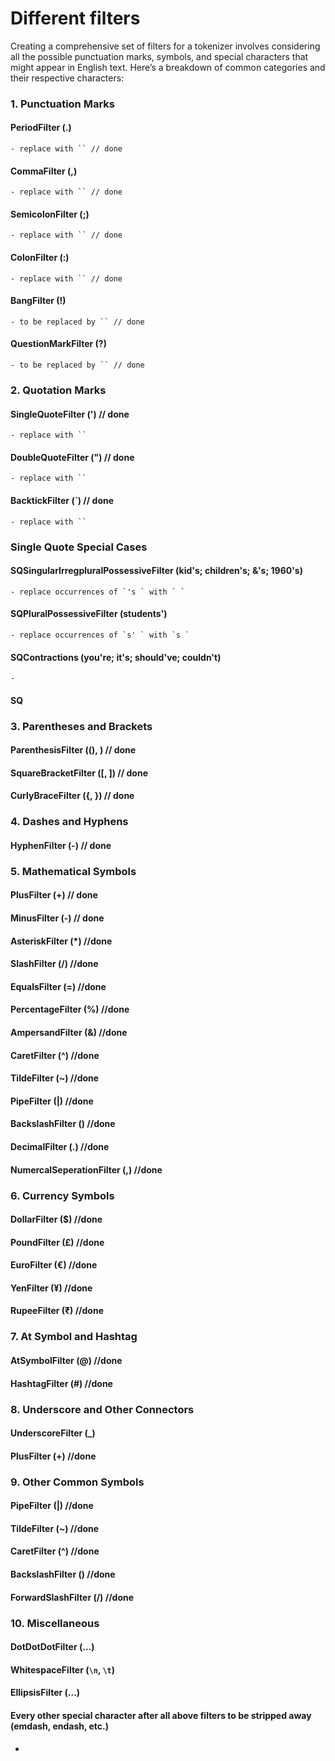 # Different filters

Creating a comprehensive set of filters for a tokenizer involves considering all the possible punctuation marks, symbols, and special characters that might appear in English text. Here’s a breakdown of common categories and their respective characters:

### 1. Punctuation Marks
  #### PeriodFilter (.) 
    - replace with `` // done
  #### CommaFilter (,)
    - replace with `` // done
  #### SemicolonFilter (;)
    - replace with `` // done
  #### ColonFilter (:)
    - replace with `` // done
  #### BangFilter (!)
    - to be replaced by `` // done
  #### QuestionMarkFilter (?)
    - to be replaced by `` // done

### 2. Quotation Marks
  #### SingleQuoteFilter (') // done
    - replace with ``
  #### DoubleQuoteFilter (") // done
    - replace with ``
  #### BacktickFilter (`) // done
    - replace with ``

### Single Quote Special Cases
  #### SQSingularIrregpluralPossessiveFilter (kid's; children's; &'s; 1960's)
    - replace occurrences of `'s ` with ` `
  #### SQPluralPossessiveFilter (students')
    - replace occurrences of `s' ` with `s `
  #### SQContractions (you're; it's; should've; couldn't)
    - 
  #### SQ

### 3. Parentheses and Brackets
  #### ParenthesisFilter ((), ) // done
  #### SquareBracketFilter ([, ]) // done
  #### CurlyBraceFilter ({, }) // done

### 4. Dashes and Hyphens
  #### HyphenFilter (-) // done

### 5. Mathematical Symbols
  #### PlusFilter (+) // done
  #### MinusFilter (-) // done
  #### AsteriskFilter (*) //done
  #### SlashFilter (/) //done
  #### EqualsFilter (=) //done
  #### PercentageFilter (%) //done
  #### AmpersandFilter (&) //done
  #### CaretFilter (^) //done
  #### TildeFilter (~) //done
  #### PipeFilter (|) //done
  #### BackslashFilter (\) //done
  #### DecimalFilter (.)  //done
  #### NumercalSeperationFilter (,) //done

### 6. Currency Symbols
  #### DollarFilter ($) //done
  #### PoundFilter (£) //done
  #### EuroFilter (€) //done
  #### YenFilter (¥) //done
  #### RupeeFilter (₹) //done

### 7. At Symbol and Hashtag
  #### AtSymbolFilter (@) //done
  #### HashtagFilter (#) //done

### 8. Underscore and Other Connectors
  #### UnderscoreFilter (_)
  #### PlusFilter (+) //done

### 9. Other Common Symbols
  #### PipeFilter (|) //done
  #### TildeFilter (~) //done 
  #### CaretFilter (^) //done
  #### BackslashFilter (\) //done
  #### ForwardSlashFilter (/) //done

### 10. Miscellaneous
  #### DotDotDotFilter (...)
  #### WhitespaceFilter (`\n`, `\t`)
  #### EllipsisFilter (…)
  #### Every other special character after all above filters to be stripped away (emdash, endash, etc.)
-